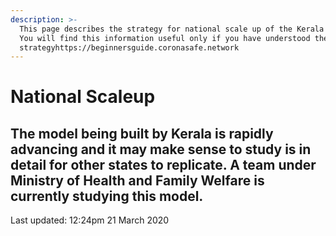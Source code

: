 ```yaml
---
description: >-
  This page describes the strategy for national scale up of the Kerala Model.
  You will find this information useful only if you have understood the war
  strategyhttps://beginnersguide.coronasafe.network
---
```


# National Scaleup

## The model being built by Kerala is rapidly advancing and it may make sense to study is in detail for other states to replicate. A team under Ministry of Health and Family Welfare is currently studying this model.

Last updated: 12:24pm 21 March 2020



